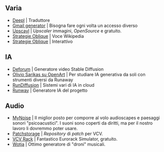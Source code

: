 ## Varia

- [Deepl](https://deepl.com) | Traduttore 
- [Gmail generator](https://www.emailnator.com) | Bisogna fare ogni volta un accesso diverso 
- [Upscayl](https://www.upscayl.org/) | *Upscaler* immagini, *OpenSource* e gratuito.
- [Strategie Oblique](https://it.wikipedia.org/wiki/Strategie_Oblique) | Voce Wikipedia
- [Strategie Oblique](http://stoney.sb.org/eno/oblique.html) | Interattivo

## IA

- [Deforum](https://deforum.art/) | Generatore video Stable Diffusion
- [Olivio Sarikas su OpenArt](https://openart.ai/workflows/academy) | Per studiare IA generativa da soli con strumenti diversi da Runaway
- [RunDiffusion](https://rundiffusion.com/) | Sistemi vari di IA in cloud
- [Runway](https://runway.com) | Generatore IA del progetto

## Audio

- [MyNoise](https://mynoise.net) | Il miglior posto per comporre al volo audioscapes e paesaggi sonori "psicoacustici". I suoni sono coperti da diritti, ma per il nostro lavoro li dovremmo poter usare.
- [Patchstorage](https://patchstorage.com/platform/vcv-rack/) | *Repository* di *patch* per VCV.
- [VCV Rack](https://vcvrack.com/) | Fantastico Eurorack Simulator, gratuito.
- [Wotja](https://wotja.com/) | Ottimo generatore di "droni" musicali.